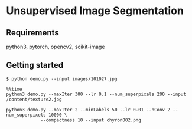# Unsupervised Image Segmentation 

## Requirements

python3, pytorch, opencv2, scikit-image

## Getting started

    $ python demo.py --input images/101027.jpg
    
    %%time 
    python3 demo.py --maxIter 300 --lr 0.1 --num_superpixels 200 --input /content/texture2.jpg
    
    python3 demo.py --maxIter 2 --minLabels 50 --lr 0.01 --nConv 2 --num_superpixels 10000 \
                 --compactness 10 --input chyron002.png
